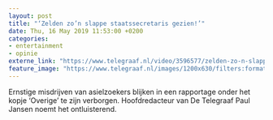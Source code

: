 ```yaml
---
layout: post
title: "‘Zelden zo’n slappe staatssecretaris gezien!’"
date: Thu, 16 May 2019 11:53:00 +0200
categories: 
- entertainment 
- opinie 
externe_link: "https://www.telegraaf.nl/video/3596577/zelden-zo-n-slappe-staatssecretaris-gezien"
feature_image: "https://www.telegraaf.nl/images/1200x630/filters:format(jpeg):quality(80)/cdn-kiosk-api.telegraaf.nl/b71ba6a6-77d7-11e9-987c-0218eaf05005.jpg"
---
```


<p class="intro">Ernstige misdrijven van asielzoekers blijken in een rapportage onder het kopje ‘Overige’ te zijn verborgen. Hoofdredacteur van De Telegraaf Paul Jansen noemt het ontluisterend.</p>

